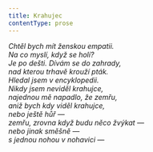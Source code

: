 ```yaml
---
title: Krahujec
contentType: prose
---
```


<section>

_Chtěl bych mít ženskou empatii.  
Na co myslí, když se holí?  
Je po dešti. Dívám se do zahrady,  
nad kterou trhavě krouží pták.  
Hledal jsem v encyklopedii.  
Nikdy jsem neviděl krahujce,  
najednou mě napadlo, že zemřu,  
aniž bych kdy viděl krahujce,  
nebo ještě hůř —  
zemřu, zrovna když budu něco žvýkat —  
nebo jinak směšně —  
s jednou nohou v nohavici —_

</section>
